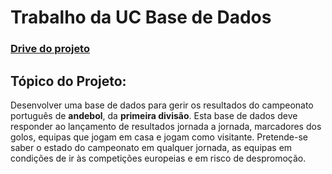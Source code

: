 # Trabalho da UC Base de Dados

### [Drive do projeto](https://drive.google.com/drive/folders/1nm2cpPrsi22mQUJD7RdJmGtfUqmJkmAq?usp=share_link)

## Tópico do Projeto:

Desenvolver uma base de dados para gerir os resultados do campeonato português de
**andebol**, da **primeira divisão**. Esta base de dados deve responder ao lançamento de
resultados jornada a jornada, marcadores dos golos, equipas que jogam em casa e jogam
como visitante. Pretende-se saber o estado do campeonato em qualquer jornada, as equipas
em condições de ir às competições europeias e em risco de despromoção.